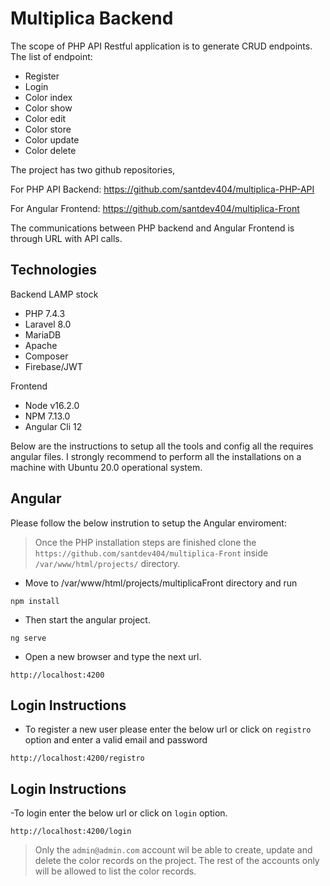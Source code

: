 # Multiplica Backend

The scope of PHP API Restful application is to generate CRUD endpoints.
The list of endpoint:
- Register
- Login
- Color index
- Color show
- Color edit
- Color store
- Color update
- Color delete

The project has two github repositories,

For PHP API Backend: https://github.com/santdev404/multiplica-PHP-API

For Angular Frontend: https://github.com/santdev404/multiplica-Front

The communications between PHP backend and Angular Frontend is through URL with API calls.

## Technologies

Backend
LAMP stock
- PHP 7.4.3
- Laravel 8.0
- MariaDB
- Apache
- Composer
- Firebase/JWT

Frontend
- Node v16.2.0
- NPM  7.13.0
- Angular Cli 12

Below are the instructions to setup all the tools and config all the requires angular files. 
I strongly recommend to perform all the installations on a machine with Ubuntu 20.0 operational system.

## Angular
Please follow the below instrution to setup the Angular enviroment:

> Once the PHP installation steps are finished clone the `https://github.com/santdev404/multiplica-Front` inside `/var/www/html/projects/` directory.

- Move to /var/www/html/projects/multiplicaFront  directory and run

```
npm install
```

- Then start the angular project.
```
ng serve
```
- Open a new browser and type the next url.
```
http://localhost:4200
```

## Login Instructions
- To register a new user please enter the below url or click on `registro` option and enter a valid email and password
```
http://localhost:4200/registro
```

## Login Instructions
-To login enter the below url or click on `login` option.
```
http://localhost:4200/login
```

> Only the `admin@admin.com` account wil be able to create, update and delete the color records on the project.
> The rest of the accounts only will be allowed to list the color records.

